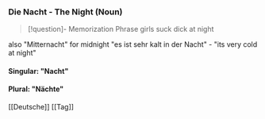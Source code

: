 ### Die Nacht - The Night   (Noun)

> [!question]- Memorization Phrase
> girls suck dick at night

also "Mitternacht" for midnight
"es ist sehr kalt in der Nacht" - "its very cold at night"

#### Singular: "Nacht"
#### Plural: "Nächte"



[[Deutsche]]
[[Tag]]